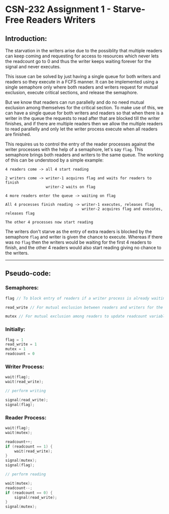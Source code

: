 # CSN-232 Assignment 1 - Starve-Free Readers Writers

## Introduction:

The starvation in the writers arise due to the possiblity that multiple readers can keep coming and requesting for access to resources which never lets the readcount go to 0 and thus the writer keeps waiting forever for the signal and never executes.

This issue can be solved by just having a single queue for both writers and readers so they execute in a FCFS manner. It can be implemented using a single semaphore only where both readers and writers request for mutual exclusion, execute critical sections, and release the semaphore.

But we know that readers can run parallelly and do no need mutual exclusion among themselves for the critical section. To make use of this, we can have a single queue for both writers and readers so that when there is a writer in the queue the requests to read after that are blocked till the writer finishes, and if there are multiple readers then we allow the multiple readers to read parallelly and only let the writer process execute when all readers are finished.

This requires us to control the entry of the reader processes against the writer processes with the help of a semaphore, let's say `flag`. This semaphore brings both readers and writers to the same queue. The working of this can be understood by a simple example:

```
4 readers come -> all 4 start reading

2 writers come -> writer-1 acquires flag and waits for readers to finish
                  writer-2 waits on flag

4 more readers enter the queue -> waiting on flag

All 4 processes finish reading -> writer-1 executes, releases flag
                                  writer-2 acquires flag and executes, releases flag

The other 4 processes now start reading
```

The writers don't starve as the entry of extra readers is blocked by the semaphore `flag` and writer is given the chance to execute. Whereas if there was no `flag` then the writers would be waiting for the first 4 readers to finish, and the other 4 readers would also start reading giving no chance to the writers.

---

## Pseudo-code:

### Semaphores:
```c
flag // To block entry of readers if a writer process is already waiting

read_write // For mutual exclusion between readers and writers for the shared resource

mutex // For mutual exclusion among readers to update readcount variable
```

### Initially:
```c
flag = 1
read_write = 1
mutex = 1
readcount = 0
```

### Writer Process:
```c
wait(flag);
wait(read_write);

// perform writing

signal(read_write);
signal(flag);
```

### Reader Process:
```c
wait(flag);
wait(mutex);

readcount++;
if (readcount == 1) {
    wait(read_write);
}
signal(mutex);
signal(flag);

// perform reading

wait(mutex);
readcount--;
if (readcount == 0) {
    signal(read_write);
}
signal(mutex);
```